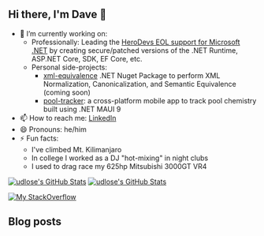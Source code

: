 ## Hi there, I'm Dave 👋
- 🔭 I’m currently working on:
  - Professionally: Leading the [HeroDevs EOL support for Microsoft .NET](https://www.herodevs.com/support/dot-net-nes) by creating secure/patched versions of the .NET Runtime, ASP.NET Core, SDK, EF Core, etc.
  - Personal side-projects:
    - [xml-equivalence](https://github.com/udlose/xml-equivalency/) .NET Nuget Package to perform XML Normalization, Canonicalization, and Semantic Equivalence (coming soon)
    - [pool-tracker](https://github.com/Black-Box-Solutions/pool-tracker): a cross-platform mobile app to track pool chemistry built using .NET MAUI 9
- 📫 How to reach me: [LinkedIn](https://linkedin.com/in/daveblack)
- 😄 Pronouns: he/him
- ⚡ Fun facts:
  - I've climbed Mt. Kilimanjaro
  - In college I worked as a DJ "hot-mixing" in night clubs
  - I used to drag race my 625hp Mitsubishi 3000GT VR4

[![udlose's GitHub Stats](https://github-readme-stats-sepia-ten-71.vercel.app/api?username=udlose&show_icons=true&count_private=true&include_all_commits=true&theme=dark#gh-dark-mode-only)](https://github.com/udlose/github-readme-stats#gh-dark-mode-only)
[![udlose's GitHub Stats](https://github-readme-stats-sepia-ten-71.vercel.app/api?username=udlose&show_icons=true&count_private=true&theme=dark)](https://github.com/udlose/github-readme-stats#gh-light-mode-only)

[![My StackOverflow](https://github-readme-stackoverflow.vercel.app/?userID=251267&theme=dark&layout=compact)](https://stackoverflow.com/users/251267/dave-black)
<!--
**udlose/udlose** is a ✨ _special_ ✨ repository because its `README.md` (this file) appears on your GitHub profile.

Here are some ideas to get you started:

- 🔭 I’m currently working on ...
- 🌱 I’m currently learning ...
- 👯 I’m looking to collaborate on ...
- 🤔 I’m looking for help with ...
- 💬 Ask me about ...
- 📫 How to reach me: ...
- 😄 Pronouns: ...
- ⚡ Fun fact: ...
-->

## Blog posts
<!-- BLOG-POST-LIST:START -->
<!-- BLOG-POST-LIST:END -->
